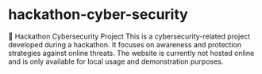 # hackathon-cyber-security
🔐 Hackathon Cybersecurity Project  This is a cybersecurity-related project developed during a hackathon. It focuses on awareness and protection strategies against online threats. The website is currently not hosted online and is only available for local usage and demonstration purposes.
